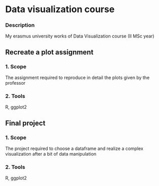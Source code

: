 # Data visualization course

### Description
My erasmus university works of Data Visualization course (II MSc year)

## Recreate a plot assignment

### 1. Scope
The assignment required to reproduce in detail the plots given by the professor

### 2. Tools
R, ggplot2

## Final project

### 1. Scope
The project required to choose a dataframe and realize a complex visualization after a bit of data manipulation

### 2. Tools
R, ggplot2
